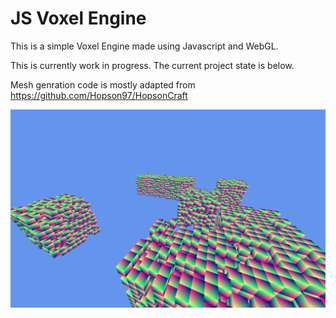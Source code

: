 # JS Voxel Engine

This is a simple Voxel Engine made using Javascript and WebGL.

This is currently work in progress. The current project state is below.

Mesh genration code is mostly adapted from https://github.com/Hopson97/HopsonCraft

![](multichunk.png)
